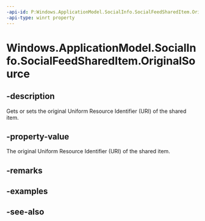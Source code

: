 ```yaml
---
-api-id: P:Windows.ApplicationModel.SocialInfo.SocialFeedSharedItem.OriginalSource
-api-type: winrt property
---
```


<!-- Property syntax
public Windows.Foundation.Uri OriginalSource { get;  set; }
-->

# Windows.ApplicationModel.SocialInfo.SocialFeedSharedItem.OriginalSource

## -description
Gets or sets the original Uniform Resource Identifier (URI) of the shared item.

## -property-value
The original Uniform Resource Identifier (URI) of the shared item.

## -remarks

## -examples

## -see-also
